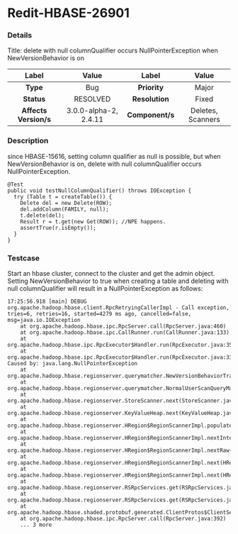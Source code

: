 # Redit-HBASE-26901

### Details

Title: delete with null columnQualifier occurs NullPointerException when NewVersionBehavior is on

|         Label         |        Value        |      Label      |         Value          |
|:---------------------:|:-------------------:|:---------------:|:----------------------:|
|       **Type**        |         Bug         |  **Priority**   |         Major          |
|      **Status**       |      RESOLVED       | **Resolution**  |         Fixed          |
| **Affects Version/s** | 3.0.0-alpha-2, 2.4.11 | **Component/s** |     Deletes, Scanners     |

### Description

since  HBASE-15616, setting column qualifier as null is possible, but when NewVersionBehavior is on, delete with null columnQualifier occurs NullPointerException.

```
@Test
public void testNullColumnQualifier() throws IOException {
  try (Table t = createTable()) {
    Delete del = new Delete(ROW);
    del.addColumn(FAMILY, null);
    t.delete(del);
    Result r = t.get(new Get(ROW)); //NPE happens.
    assertTrue(r.isEmpty());
  }
} 
```

### Testcase

Start an hbase cluster, connect to the cluster and get the admin object. Setting NewVersionBehavior to true when creating a table and deleting with null columnQualifier will result in a NullPointerException as follows:

```
17:25:56.918 [main] DEBUG org.apache.hadoop.hbase.client.RpcRetryingCallerImpl - Call exception, tries=6, retries=16, started=4279 ms ago, cancelled=false, msg=java.io.IOException
	at org.apache.hadoop.hbase.ipc.RpcServer.call(RpcServer.java:460)
	at org.apache.hadoop.hbase.ipc.CallRunner.run(CallRunner.java:133)
	at org.apache.hadoop.hbase.ipc.RpcExecutor$Handler.run(RpcExecutor.java:359)
	at org.apache.hadoop.hbase.ipc.RpcExecutor$Handler.run(RpcExecutor.java:339)
Caused by: java.lang.NullPointerException
	at org.apache.hadoop.hbase.regionserver.querymatcher.NewVersionBehaviorTracker.add(NewVersionBehaviorTracker.java:214)
	at org.apache.hadoop.hbase.regionserver.querymatcher.NormalUserScanQueryMatcher.match(NormalUserScanQueryMatcher.java:73)
	at org.apache.hadoop.hbase.regionserver.StoreScanner.next(StoreScanner.java:625)
	at org.apache.hadoop.hbase.regionserver.KeyValueHeap.next(KeyValueHeap.java:155)
	at org.apache.hadoop.hbase.regionserver.HRegion$RegionScannerImpl.populateResult(HRegion.java:7400)
	at org.apache.hadoop.hbase.regionserver.HRegion$RegionScannerImpl.nextInternal(HRegion.java:7568)
	at org.apache.hadoop.hbase.regionserver.HRegion$RegionScannerImpl.nextRaw(HRegion.java:7332)
	at org.apache.hadoop.hbase.regionserver.HRegion$RegionScannerImpl.next(HRegion.java:7309)
	at org.apache.hadoop.hbase.regionserver.HRegion$RegionScannerImpl.next(HRegion.java:7296)
	at org.apache.hadoop.hbase.regionserver.RSRpcServices.get(RSRpcServices.java:2659)
	at org.apache.hadoop.hbase.regionserver.RSRpcServices.get(RSRpcServices.java:2584)
	at org.apache.hadoop.hbase.shaded.protobuf.generated.ClientProtos$ClientService$2.callBlockingMethod(ClientProtos.java:45815)
	at org.apache.hadoop.hbase.ipc.RpcServer.call(RpcServer.java:392)
	... 3 more
```